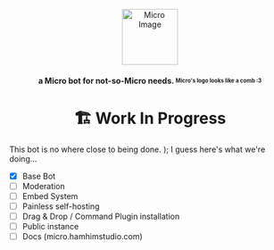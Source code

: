 <p align="center">
    <img width="100" src="https://media.discordapp.net/attachments/1137862477175070762/1138454673771200543/Micro_1.png?width=423&height=280" alt="Micro Image">
</p>
<h4 align="center">
a Micro bot for not-so-Micro needs. <sub><sup>Micro's logo looks like a comb :3</sup></sub>
</h4>

<h1 align="center">🏗️ Work In Progress</h1>

This bot is no where close to being done. );
I guess here's what we're doing...
- [x] Base Bot
- [ ] Moderation
- [ ] Embed System
- [ ] Painless self-hosting
- [ ] Drag & Drop / Command Plugin installation
- [ ] Public instance
- [ ] Docs (micro.hamhimstudio.com)
